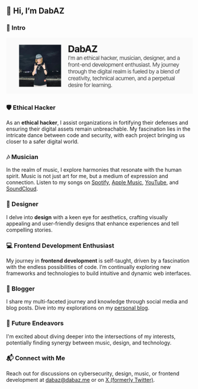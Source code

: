 ## 👋 Hi, I’m DabAZ

### 💬 Intro
![Introduction](https://github.com/dabaz-official/dabaz-official/blob/master/introduction.png)

### 🛡️ Ethical Hacker
As an **ethical hacker**, I assist organizations in fortifying their defenses and ensuring their digital assets remain unbreachable. My fascination lies in the intricate dance between code and security, with each project bringing us closer to a safer digital world.

### 🎶 Musician
In the realm of music, I explore harmonies that resonate with the human spirit. Music is not just art for me, but a medium of expression and connection. Listen to my songs on [Spotify](https://open.spotify.com/artist/1KmtWPNNBJw4spLrQkPrXQ), [Apple Music](https://music.apple.com/us/artist/dabaz/440893304), [YouTube](https://www.youtube.com/channel/UCrvxyOXMtymYQhi-jtoupFw), and [SoundCloud](https://on.soundcloud.com/rEiBB).

### 🎨 Designer
I delve into **design** with a keen eye for aesthetics, crafting visually appealing and user-friendly designs that enhance experiences and tell compelling stories.

### 💻 Frontend Development Enthusiast
My journey in **frontend development** is self-taught, driven by a fascination with the endless possibilities of code. I’m continually exploring new frameworks and technologies to build intuitive and dynamic web interfaces.

### 📝 Blogger
I share my multi-faceted journey and knowledge through social media and blog posts. Dive into my explorations on my [personal blog](https://dabaz.me/blog).

### 🌟 Future Endeavors
I'm excited about diving deeper into the intersections of my interests, potentially finding synergy between music, design, and technology.

### 📬 Connect with Me
Reach out for discussions on cybersecurity, design, music, or frontend development at [dabaz@dabaz.me](mailto:dabaz@dabaz.me) or on [X (formerly Twitter)](https://twitter.com/dabaz_official).
